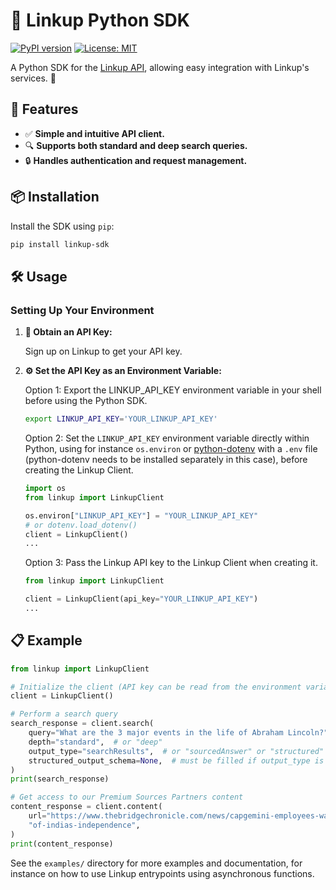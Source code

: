 # 🚀 Linkup Python SDK

[![PyPI version](https://badge.fury.io/py/linkup-sdk.svg)](https://pypi.org/project/linkup-sdk/)
[![License: MIT](https://img.shields.io/badge/License-MIT-yellow.svg)](LICENSE)

A Python SDK for the [Linkup API](https://linkup-api.readme.io/reference/getting-started), allowing easy integration with Linkup's services. 🐍

## 🌟 Features

- ✅ **Simple and intuitive API client.**
- 🔍 **Supports both standard and deep search queries.**
- 🔒 **Handles authentication and request management.**

## 📦 Installation

Install the SDK using `pip`:

```bash
pip install linkup-sdk
```

## 🛠️ Usage

### Setting Up Your Environment

1. **🔑 Obtain an API Key:**

	Sign up on Linkup to get your API key.

2. **⚙️ Set the API Key as an Environment Variable:**

   Option 1: Export the LINKUP_API_KEY environment variable in your shell before using the Python
   SDK.

   ```bash
   export LINKUP_API_KEY='YOUR_LINKUP_API_KEY'
   ```

   Option 2: Set the `LINKUP_API_KEY` environment variable directly within Python, using for
   instance `os.environ` or [python-dotenv](https://github.com/theskumar/python-dotenv) with a
   `.env` file (python-dotenv needs to be installed separately in this case), before creating the
   Linkup Client.

   ```python
   import os
   from linkup import LinkupClient

   os.environ["LINKUP_API_KEY"] = "YOUR_LINKUP_API_KEY"
   # or dotenv.load_dotenv()
   client = LinkupClient()
   ...
   ```

   Option 3: Pass the Linkup API key to the Linkup Client when creating it.

   ```python
   from linkup import LinkupClient

   client = LinkupClient(api_key="YOUR_LINKUP_API_KEY")
   ...
   ```

## 📋 Example

```python
from linkup import LinkupClient

# Initialize the client (API key can be read from the environment variable or passed as an argument)
client = LinkupClient()

# Perform a search query
search_response = client.search(
    query="What are the 3 major events in the life of Abraham Lincoln?",
    depth="standard",  # or "deep"
    output_type="searchResults",  # or "sourcedAnswer" or "structured"
    structured_output_schema=None,  # must be filled if output_type is "structured"
)
print(search_response)

# Get access to our Premium Sources Partners content
content_response = client.content(
    url="https://www.thebridgechronicle.com/news/capgemini-employees-walk-together-in-celebration-"
    "of-indias-independence",
)
print(content_response)
```

See the `examples/` directory for more examples and documentation, for instance on how to use Linkup
entrypoints using asynchronous functions.
